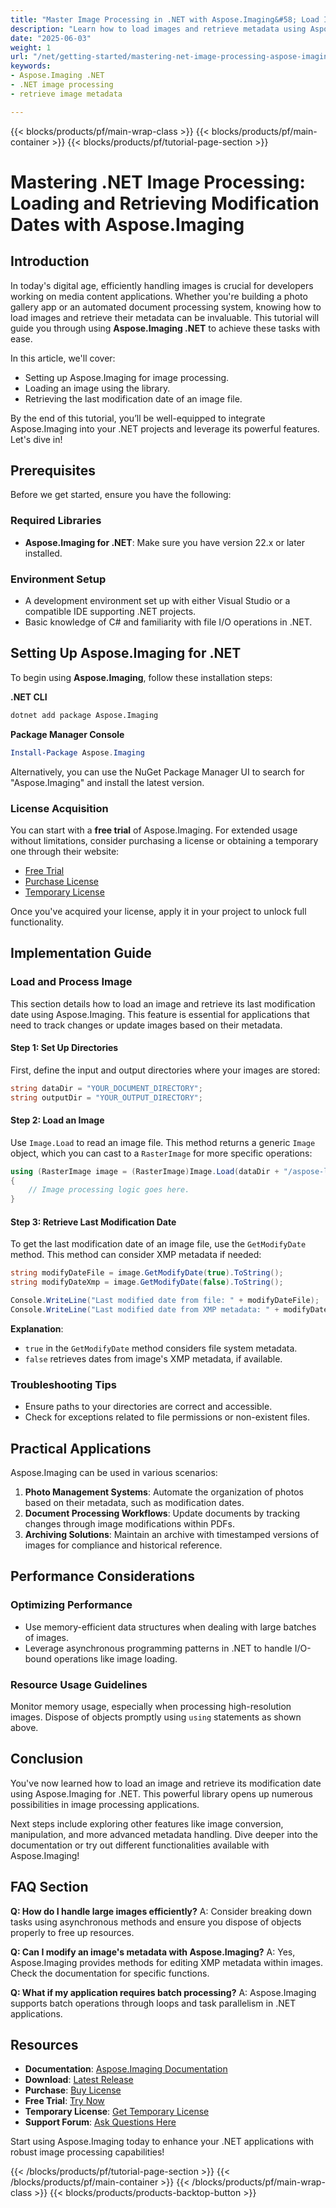 ```yaml
---
title: "Master Image Processing in .NET with Aspose.Imaging&#58; Load Images & Retrieve Metadata"
description: "Learn how to load images and retrieve metadata using Aspose.Imaging for .NET. This guide covers setup, loading, and modification date retrieval."
date: "2025-06-03"
weight: 1
url: "/net/getting-started/mastering-net-image-processing-aspose-imaging/"
keywords:
- Aspose.Imaging .NET
- .NET image processing
- retrieve image metadata

---
```


{{< blocks/products/pf/main-wrap-class >}}
{{< blocks/products/pf/main-container >}}
{{< blocks/products/pf/tutorial-page-section >}}
# Mastering .NET Image Processing: Loading and Retrieving Modification Dates with Aspose.Imaging

## Introduction
In today's digital age, efficiently handling images is crucial for developers working on media content applications. Whether you're building a photo gallery app or an automated document processing system, knowing how to load images and retrieve their metadata can be invaluable. This tutorial will guide you through using **Aspose.Imaging .NET** to achieve these tasks with ease.

In this article, we'll cover:
- Setting up Aspose.Imaging for image processing.
- Loading an image using the library.
- Retrieving the last modification date of an image file.

By the end of this tutorial, you’ll be well-equipped to integrate Aspose.Imaging into your .NET projects and leverage its powerful features. Let's dive in!

## Prerequisites
Before we get started, ensure you have the following:

### Required Libraries
- **Aspose.Imaging for .NET**: Make sure you have version 22.x or later installed.

### Environment Setup
- A development environment set up with either Visual Studio or a compatible IDE supporting .NET projects.
- Basic knowledge of C# and familiarity with file I/O operations in .NET.

## Setting Up Aspose.Imaging for .NET
To begin using **Aspose.Imaging**, follow these installation steps:

**.NET CLI**
```bash
dotnet add package Aspose.Imaging
```

**Package Manager Console**
```powershell
Install-Package Aspose.Imaging
```

Alternatively, you can use the NuGet Package Manager UI to search for "Aspose.Imaging" and install the latest version.

### License Acquisition
You can start with a **free trial** of Aspose.Imaging. For extended usage without limitations, consider purchasing a license or obtaining a temporary one through their website:
- [Free Trial](https://releases.aspose.com/imaging/net/)
- [Purchase License](https://purchase.aspose.com/buy)
- [Temporary License](https://purchase.aspose.com/temporary-license/)

Once you've acquired your license, apply it in your project to unlock full functionality.

## Implementation Guide
### Load and Process Image
This section details how to load an image and retrieve its last modification date using Aspose.Imaging. This feature is essential for applications that need to track changes or update images based on their metadata.

#### Step 1: Set Up Directories
First, define the input and output directories where your images are stored:

```csharp
string dataDir = "YOUR_DOCUMENT_DIRECTORY";
string outputDir = "YOUR_OUTPUT_DIRECTORY";
```

#### Step 2: Load an Image
Use `Image.Load` to read an image file. This method returns a generic `Image` object, which you can cast to a `RasterImage` for more specific operations:

```csharp
using (RasterImage image = (RasterImage)Image.Load(dataDir + "/aspose-logo.jpg"))
{
    // Image processing logic goes here.
}
```

#### Step 3: Retrieve Last Modification Date
To get the last modification date of an image file, use the `GetModifyDate` method. This method can consider XMP metadata if needed:

```csharp
string modifyDateFile = image.GetModifyDate(true).ToString();
string modifyDateXmp = image.GetModifyDate(false).ToString();

Console.WriteLine("Last modified date from file: " + modifyDateFile);
Console.WriteLine("Last modified date from XMP metadata: " + modifyDateXmp);
```

**Explanation**: 
- `true` in the `GetModifyDate` method considers file system metadata.
- `false` retrieves dates from image's XMP metadata, if available.

### Troubleshooting Tips
- Ensure paths to your directories are correct and accessible.
- Check for exceptions related to file permissions or non-existent files.

## Practical Applications
Aspose.Imaging can be used in various scenarios:

1. **Photo Management Systems**: Automate the organization of photos based on their metadata, such as modification dates.
2. **Document Processing Workflows**: Update documents by tracking changes through image modifications within PDFs.
3. **Archiving Solutions**: Maintain an archive with timestamped versions of images for compliance and historical reference.

## Performance Considerations
### Optimizing Performance
- Use memory-efficient data structures when dealing with large batches of images.
- Leverage asynchronous programming patterns in .NET to handle I/O-bound operations like image loading.

### Resource Usage Guidelines
Monitor memory usage, especially when processing high-resolution images. Dispose of objects promptly using `using` statements as shown above.

## Conclusion
You've now learned how to load an image and retrieve its modification date using Aspose.Imaging for .NET. This powerful library opens up numerous possibilities in image processing applications.

Next steps include exploring other features like image conversion, manipulation, and more advanced metadata handling. Dive deeper into the documentation or try out different functionalities available with Aspose.Imaging!

## FAQ Section
**Q: How do I handle large images efficiently?**
A: Consider breaking down tasks using asynchronous methods and ensure you dispose of objects properly to free up resources.

**Q: Can I modify an image's metadata with Aspose.Imaging?**
A: Yes, Aspose.Imaging provides methods for editing XMP metadata within images. Check the documentation for specific functions.

**Q: What if my application requires batch processing?**
A: Aspose.Imaging supports batch operations through loops and task parallelism in .NET applications.

## Resources
- **Documentation**: [Aspose.Imaging Documentation](https://reference.aspose.com/imaging/net/)
- **Download**: [Latest Release](https://releases.aspose.com/imaging/net/)
- **Purchase**: [Buy License](https://purchase.aspose.com/buy)
- **Free Trial**: [Try Now](https://releases.aspose.com/imaging/net/)
- **Temporary License**: [Get Temporary License](https://purchase.aspose.com/temporary-license/)
- **Support Forum**: [Ask Questions Here](https://forum.aspose.com/c/imaging/10)

Start using Aspose.Imaging today to enhance your .NET applications with robust image processing capabilities!

{{< /blocks/products/pf/tutorial-page-section >}}
{{< /blocks/products/pf/main-container >}}
{{< /blocks/products/pf/main-wrap-class >}}
{{< blocks/products/products-backtop-button >}}